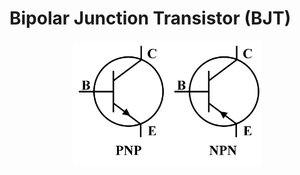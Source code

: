 # Bipolar Junction Transistor (BJT)

<div align="center">
  <img src="imgs/bipolar-junction-transistor.jpg" style="width: 300px;">
</div>

